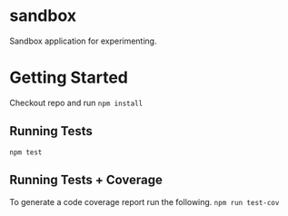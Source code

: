# sandbox
Sandbox application for experimenting.



# Getting Started
Checkout repo and run `npm install`

## Running Tests
`npm test`

## Running Tests + Coverage
To generate a code coverage report run the following.
`npm run test-cov`

